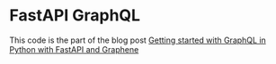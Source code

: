 # FastAPI GraphQL

This code is the part of the blog post [Getting started with GraphQL in Python with FastAPI and Graphene](http://blog.adnansiddiqi.me/getting-started-with-graphql-in-python-with-fastapi-and-graphene/)